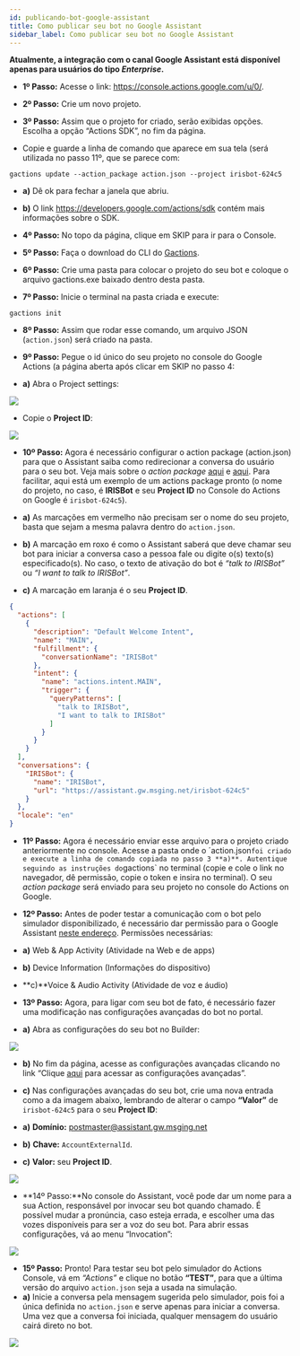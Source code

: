 ```yaml
---
id: publicando-bot-google-assistant
title: Como publicar seu bot no Google Assistant
sidebar_label: Como publicar seu bot no Google Assistant
---
```


**Atualmente, a integração com o canal Google Assistant está disponível apenas para usuários do tipo *Enterprise*.**

* **1º Passo:** Acesse o link: https://console.actions.google.com/u/0/.

* **2º Passo:** Crie um novo projeto.

* **3º Passo:** Assim que o projeto for criado, serão exibidas opções. Escolha a opção “Actions SDK”, no fim da página.

* Copie e guarde a linha de comando que aparece em sua tela (será utilizada no passo 11º, que se parece com:

```
gactions update --action_package action.json --project irisbot-624c5
```

* **a)** Dê ok para fechar a janela que abriu.
* **b)** O link https://developers.google.com/actions/sdk contém mais informações sobre o SDK.

* **4º Passo:** No topo da página, clique em SKIP para ir para o Console.

* **5º Passo:** Faça o download do CLI do [Gactions](https://developers.google.com/actions/tools/gactions-cli).

* **6º Passo:** Crie uma pasta para colocar o projeto do seu bot e coloque o arquivo gactions.exe baixado dentro desta pasta.

* **7º Passo:** Inicie o terminal na pasta criada e execute: 

```
gactions init 
```

* **8º Passo:** Assim que rodar esse comando, um arquivo JSON (`action.json`) será criado na pasta.

* **9º Passo:** Pegue o id único do seu projeto no console do Google Actions (a página aberta após clicar em SKIP no passo 4:

* **a)** Abra o Project settings:

![](/img/channels/google-assistant/publicando-bot-google-assistant-1.png)<br>


* Copie o **Project ID**:

![](/img/channels/google-assistant/publicando-bot-google-assistant-2.png)<br>

* **10º Passo:** Agora é necessário configurar o action package (action.json) para que o Assistant saiba como redirecionar a conversa do usuário para o seu bot. Veja mais sobre o *action package* [aqui](https://developers.google.com/actions/sdk/create-a-project#create_an_action_package) e [aqui](https://developers.google.com/actions/reference/rest/Shared.Types/ActionPackage). Para facilitar, aqui está um exemplo de um actions package pronto (o nome do projeto, no caso, é **IRISBot** e seu **Project ID** no Console do Actions on Google é `irisbot-624c5`).

* **a)** As marcações em vermelho não precisam ser o nome do seu projeto, basta que sejam a mesma palavra dentro do `action.json`.

* **b)** A marcação em roxo é como o Assistant saberá que deve chamar seu bot para iniciar a conversa caso a pessoa fale ou digite o(s) texto(s) especificado(s). No caso, o texto de ativação do bot é *“talk to IRISBot”* ou *“I want to talk to IRISBot”*.

* **c)** A marcação em laranja é o seu **Project ID**.

```json
{
  "actions": [
    {
      "description": "Default Welcome Intent",
      "name": "MAIN",
      "fulfillment": {
        "conversationName": "IRISBot"
      },
      "intent": {
        "name": "actions.intent.MAIN",
        "trigger": {
          "queryPatterns": [
            "talk to IRISBot",
            "I want to talk to IRISBot"
          ]
        }
      }
    }
  ],
  "conversations": {
    "IRISBot": {
      "name": "IRISBot",
      "url": "https://assistant.gw.msging.net/irisbot-624c5"
    }
  },
  "locale": "en"
}
```

* **11º Passo:** Agora é necessário enviar esse arquivo para o projeto criado anteriormente no console. Acesse a pasta onde o ´action.json` foi criado e execute a linha de comando copiada no passo 3 **a)**. Autentique seguindo as instruções do `gactions` no terminal (copie e cole o link no navegador, dê permissão, copie o token e insira no terminal). O seu *action package* será enviado para seu projeto no console do Actions on Google.

* **12º Passo:** Antes de poder testar a comunicação com o bot pelo simulador disponibilizado, é necessário dar permissão para o Google Assistant [neste endereço](https://myaccount.google.com/activitycontrols). Permissões necessárias:

*  **a)** Web & App Activity (Atividade na Web e de apps)	
*  **b)** Device Information (Informações do dispositivo)
*  **c)**Voice & Audio Activity (Atividade de voz e áudio)

* **13º Passo:** Agora, para ligar com seu bot de fato, é necessário fazer uma modificação nas configurações avançadas do bot no portal. 

*  **a)** Abra as configurações do seu bot no Builder:

![](/img/channels/google-assistant/publicando-bot-google-assistant-3.png)<br>

*  **b)** No fim da página, acesse as configurações avançadas clicando no link “Clique [aqui](https://portal.blip.ai/) para acessar as configurações avançadas”.

*  **c)** Nas configurações avançadas do seu bot, crie uma nova entrada como a da imagem abaixo, lembrando de alterar o campo **“Valor”** de `irisbot-624c5` para o seu **Project ID**:

* **a)** **Domínio:** postmaster@assistant.gw.msging.net
* **b)** **Chave:** `AccountExternalId`.
* **c)** **Valor:** seu **Project ID**.


![](/img/channels/google-assistant/publicando-bot-google-assistant-4.png)<br>

* **14º Passo:**No console do Assistant, você pode dar um nome para a sua Action, responsável por invocar seu bot quando chamado. É possível mudar a pronúncia, caso esteja errada, e escolher uma das vozes disponíveis para ser a voz do seu bot. Para abrir essas configurações, vá ao menu “Invocation”:

![](/img/channels/google-assistant/publicando-bot-google-assistant-5.png)<br>

* **15º Passo:** Pronto! Para testar seu bot pelo simulador do Actions Console, vá em *“Actions”* e clique no botão **“TEST”**, para que a última versão do arquivo `action.json` seja a usada na simulação.
*  **a)** Inicie a conversa pela mensagem sugerida pelo simulador, pois foi a única definida no `action.json` e serve apenas para iniciar a conversa. Uma vez que a conversa foi iniciada, qualquer mensagem do usuário cairá direto no bot.

![](/img/channels/google-assistant/publicando-bot-google-assistant-6.png)<br>